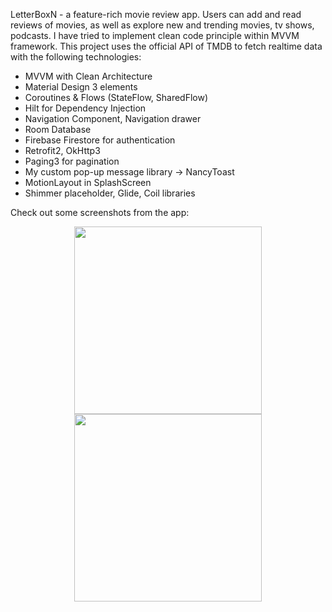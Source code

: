 LetterBoxN - a feature-rich movie review app.
Users can add and read reviews of movies, as well as explore new and trending movies, tv shows, podcasts.
I have tried to implement clean code principle within MVVM framework.
This project uses the official API of TMDB to fetch realtime data with the following technologies:
- MVVM with Clean Architecture
- Material Design 3 elements
- Coroutines & Flows (StateFlow, SharedFlow)
- Hilt for Dependency Injection
- Navigation Component, Navigation drawer
- Room Database
- Firebase Firestore for authentication
- Retrofit2, OkHttp3
- Paging3 for pagination
- My custom pop-up message library → NancyToast
- MotionLayout in SplashScreen
- Shimmer placeholder, Glide, Coil libraries

Check out some screenshots from the app:
<p align="center">
  <img src="https://github.com/user-attachments/assets/04eaa96d-0484-4f2f-9dfd-970b8e22a115" width="300">
  <img src="https://github.com/user-attachments/assets/14ae15d7-f177-491b-836f-33408b73d0fe" width="300">
</p>
